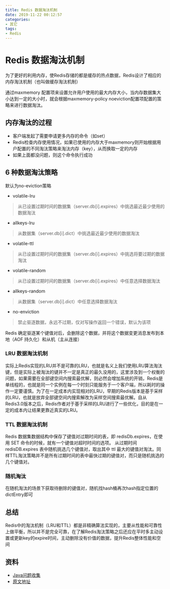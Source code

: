 ```yaml
---
title: Redis 数据淘汰机制
date: 2019-11-22 00:12:57
categories: 
- 其它
tags:
- Redis
---
```

# Redis 数据淘汰机制

为了更好的利用内存，使Redis存储的都是缓存的热点数据，Redis设计了相应的内存淘汰机制（也叫做缓存淘汰机制）

通过maxmemory <bytes>配置项来设置允许用户使用的最大内存大小，当内存数据集大小达到一定的大小时，就会根据maxmemory-policy noeviction配置项配置的策略来进行数据淘汰。

## 内存淘汰的过程

- 客户端发起了需要申请更多内存的命令（如set）
- Redis检查内存使用情况，如果已使用的内存大于maxmemory则开始根据用户配置的不同淘汰策略来淘汰内存（key），从而换取一定的内存
- 如果上面都没问题，则这个命令执行成功

## 6 种数据淘汰策略

默认为no-eviction策略

- volatile-lru
> 从已设置过期时间的数据集（server.db[i].expires）中挑选最近最少使用的数据淘汰

- allkeys-lru
> 从数据集（server.db[i].dict）中挑选最近最少使用的数据淘汰

- volatile-ttl
> 从已设置过期时间的数据集（server.db[i].expires）中挑选将要过期的数据淘汰

- volatile-random
> 从已设置过期时间的数据集（server.db[i].expires）中任意选择数据淘汰

- allkeys-random
> 从数据集（server.db[i].dict）中任意选择数据淘汰

- no-enviction
> 禁止驱逐数据，永远不过期，仅对写操作返回一个错误，默认为该项

Redis 确定驱逐某个键值对后，会删除这个数据，并将这个数据变更消息发布到本地（AOF 持久化）和从机（主从连接）

### LRU 数据淘汰机制

实际上Redis实现的LRU并不是可靠的LRU，也就是名义上我们使用LRU算法淘汰键，但是实际上被淘汰的键并不一定是真正的最久没用的，这里涉及到一个权衡的问题，如果需要在全部键空间内搜索最优解，则必然会增加系统的开销，Redis是单线程的，也就是同一个实例在每一个时刻只能服务于一个客户端，所以耗时的操作一定要谨慎。为了在一定成本内实现相对的LRU，早期的Redis版本是基于采样的LRU，也就是放弃全部键空间内搜索解改为采样空间搜索最优解。自从Redis3.0版本之后，Redis作者对于基于采样的LRU进行了一些优化，目的是在一定的成本内让结果更靠近真实的LRU。

### TTL 数据淘汰机制

Redis 数据集数据结构中保存了键值对过期时间的表，即 redisDb.expires，在使用 SET 命令的时候，就有一个键值对超时时间的选项。
从过期时间 redisDB.expires 表中随机挑选几个键值对，取出其中 ttl 最大的键值对淘汰。同样TTL淘汰策略并不是所有过期时间的表中最快过期的键值对，而只是随机挑选的几个键值对。

### 随机淘汰

在随机淘汰的场景下获取待删除的键值对，随机找hash桶再次hash指定位置的dictEntry即可

## 总结

Redis中的淘汰机制（LRU和TTL）都是非精确算法实现的，主要从性能和可靠性上做平衡，所以并不是完全可靠，在了解Redis淘汰策略之后还应在平时多主动设置或更新key的expire时间，主动删除没有价值的数据，提升Redis整体性能和空间

## 资料

- [Java问题收集](https://github.com/smltq/blog/blob/master/source/_posts/issueGather/index.md)
- [原文地址](https://github.com/smltq/blog/blob/master/source/_posts/issueGather/Redis%E6%95%B0%E6%8D%AE%E6%B7%98%E6%B1%B0%E6%9C%BA%E5%88%B6.md)
